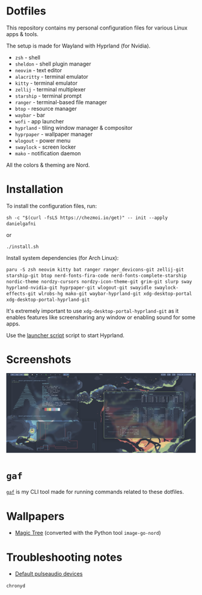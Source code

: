 # Dotfiles

This repository contains my personal configuration files for various Linux apps & tools.

The setup is made for Wayland with Hyprland (for Nvidia).

 - `zsh` - shell
 - `sheldon` - shell plugin manager
 - `neovim`  - text editor
 - `alacritty`  - terminal emulator
 - `kitty` - terminal emulator
 - `zellij`  - terminal multiplexer
 - `starship` - terminal prompt
 - `ranger` - terminal-based file manager
 - `btop` - resource manager
 - `waybar` - bar
 - `wofi` - app launcher
 - `hyprland` - tiling window manager & compositor
 - `hyprpaper` - wallpaper manager
 - `wlogout` - power menu
 - `swaylock` - screen locker
 - `mako` - notification daemon

All the colors & theming are Nord.

# Installation

To install the configuration files, run:

```shell
sh -c "$(curl -fsLS https://chezmoi.io/get)" -- init --apply danielgafni
```
or
```shell
./install.sh
```

Install system dependencies (for Arch Linux):

```shell
paru -S zsh neovim kitty bat ranger ranger_devicons-git zellij-git starship-git btop nerd-fonts-fira-code nerd-fonts-complete-starship nordic-theme nordzy-cursors nordzy-icon-theme-git grim-git slurp sway hyprland-nvidia-git hyprpaper-git wlogout-git swayidle swaylock-effects-git wlrobs-hg mako-git waybar-hyprland-git xdg-desktop-portal xdg-desktop-portal-hyprland-git 
```

It's extremely important to use `xdg-desktop-portal-hyprland-git` as it enables features like screensharing any window or enabling sound for some apps. 

Use the [launcher script](hyprland_nvidia_launcher.sh) script to start Hyprland.

# Screenshots

![terminals](./screenshots/terminals.png)

# `gaf`

[`gaf`](https://github.com/danielgafni/gaf) is my CLI tool made for running commands related to these dotfiles.

# Wallpapers

 - [Magic Tree](http://wallpaperswide.com/magical_tree_fantasy_art-wallpapers.html) (converted with the Python tool `image-go-nord`)

 # Troubleshooting notes

 - [Default pulseaudio devices](https://askubuntu.com/questions/14077/how-can-i-change-the-default-audio-device-from-command-line)


`chronyd`
